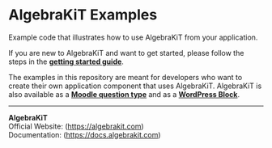 # AlgebraKiT Examples

Example code that illustrates how to use AlgebraKiT from your application. 

If you are new to AlgebraKiT and want to get started, please follow the steps in the [**getting started guide**](https://docs.algebrakit.com/getting-started).

The examples in this repository are meant for developers who want to create their own application component that uses AlgebraKiT. AlgebraKiT is also available as a [**Moodle question type**](https://docs.algebrakit.com/plugins/moodle/) and as a [**WordPress Block**](https://docs.algebrakit.com/plugins/wordpress/).

---

**AlgebraKiT**<br>
Official Website: (https://algebrakit.com)<br>
Documentation: (https://docs.algebrakit.com)

